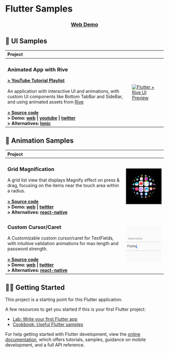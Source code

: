 # Flutter Samples

<h3 align="center">
  <a href="https://aashu-dubey.github.io/flutter-samples">
    Web Demo
  </a>
</h3>

## 🧬 UI Samples
| Project | |
| :--- | --- |
| <h3>Animated App with Rive</h3>**[> YouTube Tutorial Playlist](https://youtube.com/playlist?list=PLpnMM6hhRccigVfEO2Ynj6DQB9MbW5CaF)**<br><br>An application with interactive UI and animations, with custom UI components like Bottom TabBar and SideBar, and using animated assets from [Rive](https://rive.app)<br><br>**[> Source code](./lib/samples/ui/rive_app#readme)**<br>**> Demo: [web](https://aashu-dubey.github.io/flutter-samples/#/course-rive) \| [youtube](https://youtube.com/shorts/jek80t32XqY) \| [twitter](https://twitter.com/aashudubey_ad/status/1616536431010406400)**<br>**> Alternatives: [Ionic](https://github.com/Aashu-Dubey/Ionic-UI-Templates/tree/main/ionic_ui_templates/src/app/templates/course-rive)** | <a href="https://github.com/Aashu-Dubey/flutter-samples/tree/main/lib/samples/ui/rive_app#readme" title="Flutter + Rive Source code"><img alt="Flutter + Rive UI Preview" src="https://user-images.githubusercontent.com/46301285/212767021-ce434bc0-d6f8-41c1-a17a-360ea225009b.png" width="320"></a> |

## 🧬 Animation Samples
| Project | |
| :--- | --- |
| <h3>Grid Magnification</h3>A grid list view that displays Magnify effect on press & drag, focusing on the items near the touch area within a radius.<br><br>**[> Source code](./lib/samples/animations/grid_magnification#readme)**<br>**> Demo: [web](https://aashu-dubey.github.io/flutter-samples/#/animations/grid-magnification) \| [twitter](https://twitter.com/aashudubey_ad/status/1629217199838879744)**<br>**> Alternatives: [react-native](https://github.com/Aashu-Dubey/react-native-animation-samples/tree/main/src/samples/grid_magnification)** | <a href="https://github.com/Aashu-Dubey/flutter-samples/tree/main/lib/samples/animations/grid_magnification#readme" title="Flutter Grid Magnification"><img alt="Flutter Grid Magnification Preview" src="./assets/samples/animations/grid_magnification.png" width="320"></a> |
| <h3>Custom Cursor/Caret</h3>A Customizable custom cursor/caret for TextFields, with intuitive validation animations for max length and password strength.<br><br>**[> Source code](./lib/samples/animations/custom_caret#readme)**<br>**> Demo: [web](https://aashu-dubey.github.io/flutter-samples/#/animations/custom-caret) \| [twitter](https://twitter.com/aashudubey_ad/status/1698966567718211766)**<br>**> Alternatives: [react-native](https://github.com/Aashu-Dubey/react-native-animation-samples/tree/main/src/samples/custom_caret)** | <a href="https://github.com/Aashu-Dubey/flutter-samples/tree/main/lib/samples/animations/custom_caret#readme" title="Flutter Custom Custor/Caret"><img alt="Flutter Custom Cursor/Caret Preview" src="./assets/samples/animations/custom_caret.png" width="320"></a> |

## 💪🏼 Getting Started

This project is a starting point for this Flutter application.

A few resources to get you started if this is your first Flutter project:

- [Lab: Write your first Flutter app](https://docs.flutter.dev/get-started/codelab)
- [Cookbook: Useful Flutter samples](https://docs.flutter.dev/cookbook)

For help getting started with Flutter development, view the
[online documentation](https://docs.flutter.dev/), which offers tutorials,
samples, guidance on mobile development, and a full API reference.
